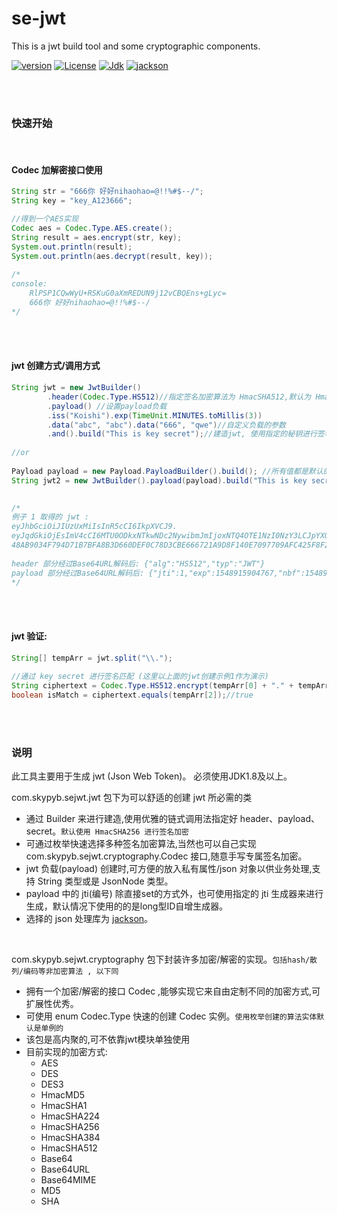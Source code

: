 # se-jwt
This is a jwt build tool and some cryptographic components.

[![version](https://img.shields.io/badge/version-v1.2.0-orange.svg)](../)
[![License](https://img.shields.io/badge/License-MIT-red.svg)](https://mit-license.org/)
[![Jdk](https://img.shields.io/badge/jdk-1.8-green)](https://www.oracle.com/technetwork/java/javase/downloads/jdk8-downloads-2133151.html)
[![jackson](https://img.shields.io/badge/jackson-orange)](https://github.com/FasterXML/jackson)

<br>
<br>


### 快速开始
<br>
  
#### Codec 加解密接口使用
```java
String str = "666你 好好nihaohao=@!!%#$--/";
String key = "key_A123666";

//得到一个AES实现
Codec aes = Codec.Type.AES.create();
String result = aes.encrypt(str, key);
System.out.println(result);
System.out.println(aes.decrypt(result, key));
        
/*
console:
    RlPSP1CQwWyU+RSKuG0aXmREDUN9j12vCBQEns+gLyc=
    666你 好好nihaohao=@!!%#$--/
*/
```
<br>
<br>

#### jwt 创建方式/调用方式
```java
String jwt = new JwtBuilder()
        .header(Codec.Type.HS512)//指定签名加密算法为 HmacSHA512,默认为 HmacSHA256
        .payload() //设置payload负载
        .iss("Koishi").exp(TimeUnit.MINUTES.toMillis(3))
        .data("abc", "abc").data("666", "qwe")//自定义负载的参数
        .and().build("This is key secret");//建造jwt, 使用指定的秘钥进行签名
    
//or
    
Payload payload = new Payload.PayloadBuilder().build(); //所有值都是默认的payload
String jwt2 = new JwtBuilder().payload(payload).build("This is key secret");
  

/*
例子 1 取得的 jwt :
eyJhbGciOiJIUzUxMiIsInR5cCI6IkpXVCJ9.
eyJqdGkiOjEsImV4cCI6MTU0ODkxNTkwNDc2NywibmJmIjoxNTQ4OTE1NzI0NzY3LCJpYXQiOjE1NDg5MTU3MjQ3NjcsImlzcyI6IktvaXNoaSIsImFiYyI6ImFiYyIsIjY2NiI6InF3ZSJ9.
48AB9034F794D71B7BFA8B3D660DEF0C78D3CBE666721A9D8F140E7097709AFC425F8F26454668C8A0B9A75A8A90D4954FAF6F84EE5FE4EE998CF9FD9669CD86
  
header 部分经过Base64URL解码后: {"alg":"HS512","typ":"JWT"}
payload 部分经过Base64URL解码后: {"jti":1,"exp":1548915904767,"nbf":1548915724767,"iat":1548915724767,"iss":"Koishi","abc":"abc","666":"qwe"}
*/
```

<br>
<br>

#### jwt 验证:
```java
String[] tempArr = jwt.split("\\.");
  
//通过 key secret 进行签名匹配 (这里以上面的jwt创建示例1作为演示)
String ciphertext = Codec.Type.HS512.encrypt(tempArr[0] + "." + tempArr[1], "This is key secret");
boolean isMatch = ciphertext.equals(tempArr[2]);//true 

```

<br>
<br>


### 说明  
此工具主要用于生成 jwt (Json Web Token)。 必须使用JDK1.8及以上。 

com.skypyb.sejwt.jwt 包下为可以舒适的创建 jwt 所必需的类
- 通过 Builder 来进行建造,使用优雅的链式调用法指定好 header、payload、secret。`默认使用 HmacSHA256 进行签名加密`  
- 可通过枚举快速选择多种签名加密算法,当然也可以自己实现 com.skypyb.sejwt.cryptography.Codec 接口,随意手写专属签名加密。  
- jwt 负载(payload) 创建时,可方便的放入私有属性/json 对象以供业务处理,支持 String 类型或是 JsonNode 类型。
- payload 中的 jti(编号) 除直接set的方式外，也可使用指定的 jti 生成器来进行生成，默认情况下使用的的是long型ID自增生成器。
- 选择的 json 处理库为 [jackson](https://github.com/FasterXML/jackson)。
<br>

com.skypyb.sejwt.cryptography 包下封装许多加密/解密的实现。`包括hash/散列/编码等非加密算法 , 以下同`
- 拥有一个加密/解密的接口 Codec ,能够实现它来自由定制不同的加密方式,可扩展性优秀。
- 可使用 enum Codec.Type 快速的创建 Codec 实例。`使用枚举创建的算法实体默认是单例的`
- 该包是高内聚的,可不依靠jwt模块单独使用
- 目前实现的加密方式:  
    - AES
    - DES
    - DES3
    - HmacMD5
    - HmacSHA1
    - HmacSHA224
    - HmacSHA256
    - HmacSHA384
    - HmacSHA512
    - Base64
    - Base64URL
    - Base64MIME
    - MD5
    - SHA

<br>
<br>